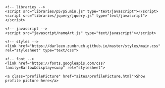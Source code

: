 <!DOCTYPE html>
<html lang="en">
<head>
    <meta charset="UTF-8">
    <title>SMAG</title>

    <!-- libraries -->
    <script src="libraries/p5/p5.min.js" type="text/javascript"></script>
    <script src="libraries/jquery/jquery.js" type="text/javascript"></script>

    <!-- javascript -->
    <script src="javascript/nameArt.js" type="text/javascript"></script>

    <!-- styles -->
    <link href="https://darleen.zumbruch.github.io/master/styles/main.css" rel="stylesheet" type="text/css">

    <!-- font -->
    <link href="https://fonts.googleapis.com/css?family=Barlow&display=swap" rel="stylesheet">
</head>
<body>
    <div id="TextWelcomePlaceholder"></div>
    
    <a class="profilePicture" href="sites/profilePicture.html">Show profile picture here</a>
</body>
</html>